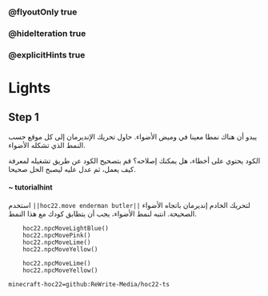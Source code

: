 ### @flyoutOnly true
### @hideIteration true
### @explicitHints true


# Lights

## Step 1
يبدو أن هناك نمطا معينا في وميض الأضواء. حاول تحريك الإنديرمان إلى كل موقع حسب النمط الذي تشكله الأضواء.

الكود يحتوي على أخطاء، هل يمكنك إصلاحه؟ قم بتصحيح الكود عن طريق تشغيله لمعرفة كيف يعمل، ثم عدل عليه ليصبح الحل صحيحا.

#### ~ tutorialhint  
استخدم ``||hoc22.move enderman butler||``  لتحريك الخادم إنديرمان باتجاه الأضواء الصحيحة. انتبه لنمط الأضواء، يجب أن يتطابق كودك مع هذا النمط.



```ghost
    hoc22.npcMoveLightBlue()
    hoc22.npcMovePink()
    hoc22.npcMoveLime()
    hoc22.npcMoveYellow()
```
```template
    hoc22.npcMoveLime() 
    hoc22.npcMoveYellow()
```
```package
minecraft-hoc22=github:ReWrite-Media/hoc22-ts
```